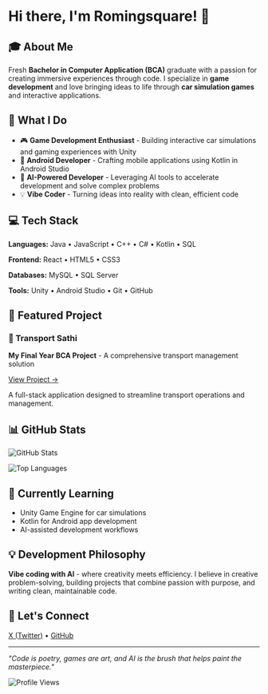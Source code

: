# Hi there, I'm Romingsquare! 👋

## 🎓 About Me
Fresh **Bachelor in Computer Application (BCA)** graduate with a passion for creating immersive experiences through code. I specialize in **game development** and love bringing ideas to life through **car simulation games** and interactive applications.

## 🚀 What I Do

- 🎮 **Game Development Enthusiast** - Building interactive car simulations and gaming experiences with Unity
- 📱 **Android Developer** - Crafting mobile applications using Kotlin in Android Studio
- 🤖 **AI-Powered Developer** - Leveraging AI tools to accelerate development and solve complex problems
- 💡 **Vibe Coder** - Turning ideas into reality with clean, efficient code

## 💻 Tech Stack

**Languages:** Java • JavaScript • C++ • C# • Kotlin • SQL

**Frontend:** React • HTML5 • CSS3

**Databases:** MySQL • SQL Server

**Tools:** Unity • Android Studio • Git • GitHub

## 🎯 Featured Project

### 🚛 Transport Sathi
**My Final Year BCA Project** - A comprehensive transport management solution

[View Project →](https://github.com/Romingsquare/Transport-Sathi)

A full-stack application designed to streamline transport operations and management.

## 📊 GitHub Stats

![GitHub Stats](https://github-readme-stats.vercel.app/api?username=Romingsquare&show_icons=true&theme=radical&hide_border=true)

![Top Languages](https://github-readme-stats.vercel.app/api/top-langs/?username=Romingsquare&layout=compact&theme=radical&hide_border=true)

## 🌱 Currently Learning

- Unity Game Engine for car simulations
- Kotlin for Android app development
- AI-assisted development workflows

## 💡 Development Philosophy

**Vibe coding with AI** - where creativity meets efficiency. I believe in creative problem-solving, building projects that combine passion with purpose, and writing clean, maintainable code.

## 🤝 Let's Connect

[X (Twitter)](https://x.com/Romingsquare) • [GitHub](https://github.com/Romingsquare)

---

*"Code is poetry, games are art, and AI is the brush that helps paint the masterpiece."*

![Profile Views](https://komarev.com/ghpvc/?username=Romingsquare&color=blueviolet&style=flat-square)
